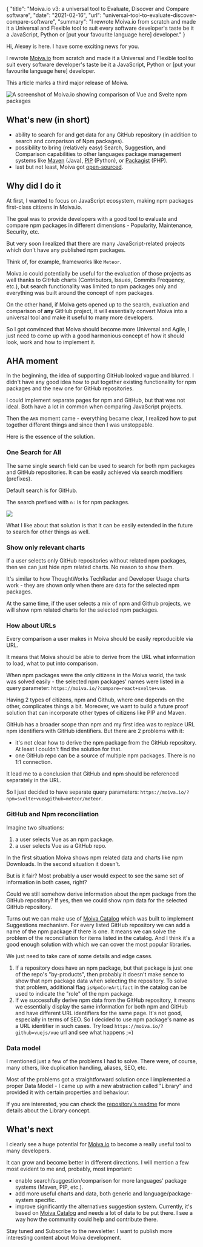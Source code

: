 {
    "title": "Moiva.io v3: a universal tool to Evaluate, Discover and Compare software",
    "date": "2021-02-16",
    "url": "universal-tool-to-evaluate-discover-compare-software",
    "summary": "I rewrote Moiva.io from scratch and made it a Universal and Flexible tool to suit every software developer's taste be it a JavaScript, Python or [put your favourite language here] developer."
}

Hi, Alexey is here. I have some exciting news for you.

I rewrote [Moiva.io](https://moiva.io/) from scratch and made it a Universal and Flexible tool to suit every software developer's taste be it a JavaScript, Python or [put your favourite language here] developer.

This article marks a third major release of Moiva.

![A screenshot of Moiva.io showing comparison of Vue and Svelte npm packages](/blog/images/universal-tool/full.png)

## What's new (in short)
- ability to search for and get data for any GitHub repository (in addition to search and comparison of Npm packages).
- possibility to bring (relatively easy) Search, Suggestion, and Comparison capabilities to other languages package management systems like [Maven](https://mvnrepository.com/) (Java), [PIP](https://pypi.org/) (Python), or [Packagist](https://packagist.org/) (PHP).
- last but not least, Moiva got [open-sourced](https://github.com/aantipov/moiva).

## Why did I do it
At first, I wanted to focus on JavaScript ecosystem, making npm packages first-class citizens in Moiva.io.

The goal was to provide developers with a good tool to evaluate and compare npm packages in different dimensions - Popularity, Maintenance, Security, etc.

But very soon I realized that there are many JavaScript-related projects which don't have any published npm packages.

Think of, for example, frameworks like `Meteor`. 

Moiva.io could potentially be useful for the evaluation of those projects as well thanks to GitHub charts (Contributors, Issues, Commits Frequency, etc.), but search functionality was limited to npm packages only and everything was built around the concept of npm packages.

On the other hand, if Moiva gets opened up to the search, evaluation and comparison of **any** GitHub project, it will essentially convert Moiva into a universal tool and make it useful to many more developers.

So I got convinced that Moiva should become more Universal and Agile, I just need to come up with a good harmonious concept of how it should look, work and how to implement it.

## AHA moment
In the beginning, the idea of supporting GitHub looked vague and blurred. I didn't have any good idea how to put together existing functionality for npm packages and the new one for GitHub repositories.

I could implement separate pages for npm and GitHub, but that was not ideal. Both have a lot in common when comparing JavaScript projects.

Then the `AHA` moment came - everything became clear, I realized how to put together different things and since then I was unstoppable.

Here is the essence of the solution.

### One Search for All
The same single search field can be used to search for both npm packages and GitHub repositories. It can be easily achieved via search modifiers (prefixes).

Default search is for GitHub. 

The search prefixed with `n:` is for npm packages.

![](/blog/images/universal-tool/search.png)

What I like about that solution is that it can be easily extended in the future to search for other things as well.

### Show only relevant charts
If a user selects only GitHub repositories without related npm packages, then we can just hide npm related charts. No reason to show them.

It's similar to how ThoughtWorks TechRadar and Developer Usage charts work - they are shown only when there are data for the selected npm packages.

At the same time, if the user selects a mix of npm and Github projects, we will show npm related charts for the selected npm packages.

### How about URLs
Every comparison a user makes in Moiva should be easily reproducible via URL.

It means that Moiva should be able to derive from the URL what information to load, what to put into comparison.

When npm packages were the only citizens in the Moiva world, the task was solved easily - the selected npm packages' names were listed in a query parameter: `https://moiva.io/?compare=react+svelte+vue`.

Having 2 types of citizens, npm and Github, where one depends on the other, complicates things a bit. Moreover, we want to build a future proof solution that can incorporate other types of citizens like PIP and Maven.

GitHub has a broader scope than npm and my first idea was to replace URL npm identifiers with GitHub identifiers. But there are 2 problems with it:
- it's not clear how to derive the npm package from the GitHub repository. At least I couldn't find the solution for that.
- one GitHub repo can be a source of multiple npm packages. There is no 1:1 connection.

It lead me to a conclusion that GitHub and npm should be referenced separately in the URL. 

So I just decided to have separate query parameters: `https://moiva.io/?npm=svelte+vue&github=meteor/meteor`.

### GitHub and Npm reconciliation
Imagine two situations:
1. a user selects Vue as an npm package.
2. a user selects Vue as a GitHub repo.

In the first situation Moiva shows npm related data and charts like npm Downloads. In the second situation it doesn't.

But is it fair? Most probably a user would expect to see the same set of information in both cases, right?

Could we still somehow derive information about the npm package from the GitHub repository? If yes, then we could show npm data for the selected GitHub repository.

Turns out we can make use of [Moiva Catalog](https://github.com/aantipov/moiva-catalog) which was built to implement Suggestions mechanism.
For every listed GitHub repository we can add a name of the npm package if there is one. It means we can solve the problem of the reconciliation for items listed in the catalog. And I think it's a good enough solution with which we can cover the most popular libraries.

We just need to take care of some details and edge cases.
1. If a repository does have an npm package, but that package is just one of the repo's "by-products", then probably it doesn't make sence to show that npm package data when selecting the repository. To solve that problem, additional flag `isNpmCoreArtifact` in the catalog can be used to indicate the "role" of the npm package.
2. If we successfully derive npm data from the GitHub repository, it means we essentially display the same information for both npm and GitHub and have different URL identifiers for the same page. It's not good, especially in terms of SEO. So I decided to use npm package's name as a URL identifier in such cases. Try load `https://moiva.io/?github=vuejs/vue` url and see what happens ;=)

### Data model
I mentioned just a few of the problems I had to solve. There were, of course, many others, like duplication handling, aliases, SEO, etc.

Most of the problems got a straightforward solution once I implemented a proper Data Model - I came up with a new abstraction called "Library" and provided it with certain properties and behaviour. 

If you are interested, you can check the [repository's readme](https://github.com/aantipov/moiva/) for more details about the Library concept.

## What's next
I clearly see a huge potential for [Moiva.io](https://moiva.io/) to become a really useful tool to many developers.

It can grow and become better in different directions.
I will mention a few most evident to me and, probably, most important:
- enable search/suggestion/comparison for more languages' package systems (Maven, PIP, etc.).
- add more useful charts and data, both generic and language/package-system specific.
- improve significantly the alternatives suggestion system. Currently, it's based on [Moiva Catalog](https://github.com/aantipov/moiva-catalog) and needs a lot of data to be put there. I see a way how the community could help and contribute there.

Stay tuned and Subscribe to the newsletter. I want to publish more interesting content about Moiva development.
